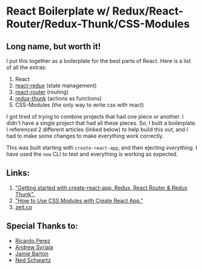# React Boilerplate w/ Redux/React-Router/Redux-Thunk/CSS-Modules
## Long name, but worth it!

I put this together as a boilerplate for the best parts of React.  Here is a list of all the extras:
1. React
2. [react-redux](https://www.npmjs.com/package/react-redux) (state management)
3. [react-router](https://www.npmjs.com/package/react-router) (routing)
4. [redux-thunk](https://www.npmjs.com/package/redux-thunk) (actions as functions)
5. CSS-Modules (the only way to write css with react)

I got tired of trying to combine projects that had one piece or another. I didn't have a single project that had all these pieces. So, I built a boilerplate. I referenced 2 different articles (linked below) to help build this out, and I had to make some changes to make everything work correctly.


This was built starting with `create-react-app`, and then ejecting *everything*.  I have used the `now` CLI to test and everything is working as expected.


## Links:
1. ["Getting started with create-react-app, Redux, React Router & Redux Thunk".](https://medium.com/@notrab/getting-started-with-create-react-app-redux-react-router-redux-thunk-d6a19259f71f)
2. ["How to Use CSS Modules with Create React App."](https://medium.com/nulogy/how-to-use-css-modules-with-create-react-app-9e44bec2b5c2)
3. [zeit.co](https://zeit.co)

## Special Thanks to:
- [Ricardo Perez](https://github.com/ricas07)
- [Andrew Syriala](https://github.com/MisterSyntax)
- [Jamie Barton](https://github.com/notrab)
- [Ned Schwartz](https://github.com/theinterned)

